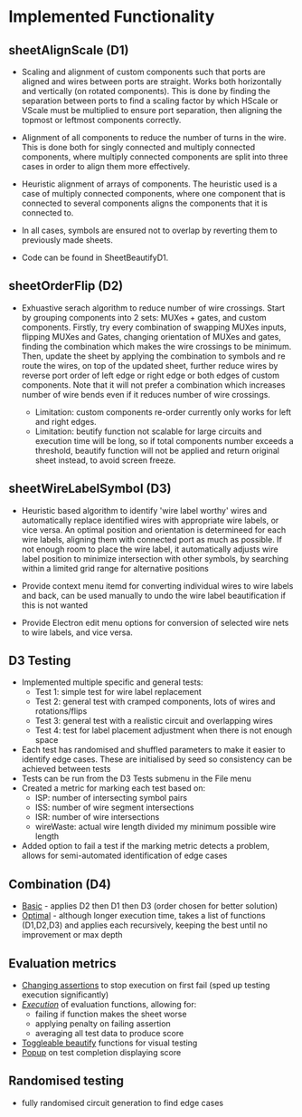 # Implemented Functionality

## sheetAlignScale (D1)
- Scaling and alignment of custom components such that ports are aligned and wires between ports are straight. Works both horizontally and vertically (on rotated components). This is done by finding the separation between ports to find a scaling factor by which HScale or VScale must be multiplied to ensure port separation, then aligning the topmost or leftmost components correctly.

- Alignment of all components to reduce the number of turns in the wire. This is done both for singly connected and multiply connected components, where multiply connected components are split into three cases in order to align them more effectively.

- Heuristic alignment of arrays of components. The heuristic used is a case of multiply connected components, where one component that is connected to several components aligns the components that it is connected to. 

- In all cases, symbols are ensured not to overlap by reverting them to previously made sheets.

- Code can be found in SheetBeautifyD1.


## sheetOrderFlip (D2)
- Exhuastive serach algorithm to reduce number of wire crossings. Start by grouping components into 2 sets: MUXes + gates, and custom components. Firstly, try every combination of swapping MUXes inputs, flipping MUXes and Gates, changing orientation of MUXes and gates, finding the combination which makes the wire crossings to be minimum. Then, update the sheet by applying the combination to symbols and re route the wires, on top of the updated sheet, further reduce wires by reverse port order of left edge or right edge or both edges of custom components. Note that it will not prefer a combination which increases number of wire bends even if it reduces number of wire crossings.

    - Limitation: custom components re-order currently only works for left and right edges. 
    - Limitation: beutify function not scalable for large circuits and execution time will be long, so if total components number exceeds a threshold, beautify function will not be applied and return original sheet instead, to avoid screen freeze.



## sheetWireLabelSymbol (D3)

- Heuristic based algorithm to identify 'wire label worthy' wires and automatically replace identified wires with appropriate wire labels, or vice versa. An optimal position and orientation is determineed for each wire labels, aligning them with connected port as much as possible. If not enough room to place the wire label, it automatically adjusts wire label position to minimize intersection with other symbols, by searching within a limited grid range for alternative positions

- Provide context menu itemd for converting individual wires to wire labels and back, can be used manually to undo the wire label beautification if this is not wanted

- Provide Electron edit menu options for conversion of selected wire nets to wire labels, and vice versa.

## D3 Testing

- Implemented multiple specific and general tests:
  - Test 1: simple test for wire label replacement
  - Test 2: general test with cramped components, lots of wires and rotations/flips
  - Test 3: general test with a realistic circuit and overlapping wires
  - Test 4: test for label placement adjustment when there is not enough space
- Each test has randomised and shuffled parameters to make it easier to identify edge cases. These are initialised by seed so consistency can be achieved between tests
- Tests can be run from the D3 Tests submenu in the File menu
- Created a metric for marking each test based on:
  - ISP: number of intersecting symbol pairs
  - ISS: number of wire segment intersections
  - ISR: number of wire intersections
  - wireWaste: actual wire length divided my minimum possible wire length
- Added option to fail a test if the marking metric detects a problem, allows for semi-automated identification of edge cases    

## Combination (D4)
- <u>Basic</u> - applies D2 then D1 then D3 (order chosen for better solution)
- <u>Optimal</u> - although longer execution time, takes a list of functions (D1,D2,D3) and applies each recursively, keeping the best until no improvement or max depth


## Evaluation metrics
- <u>Changing assertions</u> to stop execution on first fail (sped up testing execution significantly)
- <u>*Execution*</u> of evaluation functions, allowing for: 
    - failing if function makes the sheet worse  
    - applying penalty on failing assertion
    - averaging all test data to produce score
- <u>Toggleable beautify</u> functions for visual testing
- <u>Popup</u> on test completion displaying score


## Randomised testing
- fully randomised circuit generation to find edge cases